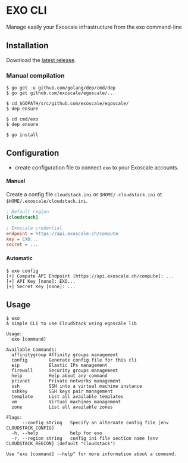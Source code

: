 # EXO CLI

Manage easily your Exoscale infrastructure from the exo command-line


## Installation

Download the [latest release](https://github.com/exoscale/egoscale/releases).

### Manual compilation

```
$ go get -u github.com/golang/dep/cmd/dep
$ go get github.com/exoscale/egoscale/...

$ cd $GOPATH/src/github.com/exoscale/egoscale/
$ dep ensure

$ cd cmd/exo
$ dep ensure

$ go install
```

## Configuration

- create configuration file to connect `exo` to your Exoscale accounts.

#### Manual

Create a config file `cloudstack.ini` or `$HOME/.cloudstack.ini` ot `$HOME/.exoscale/cloudstack.ini`.

```ini
; Default region
[cloudstack]

; Exoscale credential
endpoint = https://api.exoscale.ch/compute
key = EXO...
secret = ...
```

#### Automatic

```shell
$ exo config
[+] Compute API Endpoint [https://api.exoscale.ch/compute]: ...
[+] API Key [none]: EXO...
[+] Secret Key [none]: ...
```

## Usage

```shell
$ exo
A simple CLI to use CloudStack using egoscale lib

Usage:
  exo [command]

Available Commands:
  affinitygroup Affinity groups management
  config        Generate config file for this cli
  eip           Elastic IPs management
  firewall      Security groups management
  help          Help about any command
  privnet       Private networks management
  ssh           SSH into a virtual machine instance
  sshkey        SSH keys pair management
  template      List all available templates
  vm            Virtual machines management
  zone          List all available zones

Flags:
      --config string   Specify an alternate config file [env CLOUDSTACK_CONFIG]
  -h, --help            help for exo
  -r, --region string   config ini file section name [env CLOUDSTACK_REGION] (default "cloudstack")

Use "exo [command] --help" for more information about a command.
```
